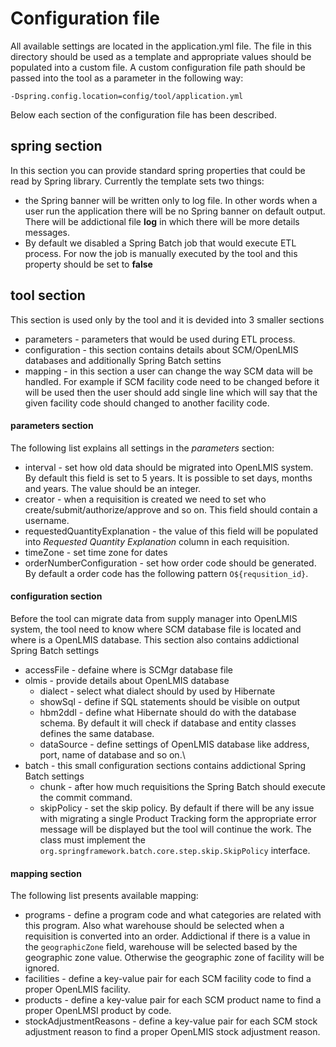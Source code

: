 # Configuration file
All available settings are located in the application.yml file. The file in this directory should be used as a template and appropriate values should be populated into a custom file. A custom configuration file path should be passed into the tool as a parameter in the following way:
```
-Dspring.config.location=config/tool/application.yml
```
Below each section of the configuration file has been described.

## spring section
In this section you can provide standard spring properties that could be read by Spring library. Currently the template sets two things:
* the Spring banner will be written only to log file. In other words when a user run the application there will be no Spring banner on default output. There will be addictional file **log** in which there will be more details messages.
* By default we disabled a Spring Batch job that would execute ETL process. For now the job is manually executed by the tool and this property should be set to **false**

## tool section
This section is used only by the tool and it is devided into 3 smaller sections
* parameters - parameters that would be used during ETL process.
* configuration - this section contains details about SCM/OpenLMIS databases and additionally Spring Batch settins
* mapping - in this section a user can change the way SCM data will be handled. For example if SCM facility code need to be changed before it will be used then the user should add single line which will say that the given facility code should changed to another facility code.

#### parameters section
The following list explains all settings in the *parameters* section:
* interval - set how old data should be migrated into OpenLMIS system. By default this field is set to 5 years. It is possible to set days, months and years. The value should be an integer.
* creator - when a requisition is created we need to set who create/submit/authorize/approve and so on. This field should contain a username.
* requestedQuantityExplanation - the value of this field will be populated into *Requested Quantity Explanation* column in each requisition.
* timeZone - set time zone for dates
* orderNumberConfiguration - set how order code should be generated. By default a order code has the following pattern ```O${requsition_id}```.


#### configuration section
Before the tool can migrate data from supply manager into OpenLMIS system, the tool need to know where SCM database file is located and where is a OpenLMIS database. This section also contains addictional Spring Batch settings

* accessFile - defaine where is SCMgr database file
* olmis - provide details about OpenLMIS database
  * dialect - select what dialect should by used by Hibernate
  * showSql - define if SQL statements should be visible on output
  * hbm2ddl - define what Hibernate should do with the database schema. By default it will check if database and entity classes defines the same database.
  * dataSource - define settings of OpenLMIS database like address, port, name of database and so on.\
* batch - this small configuration sections contains addictional Spring Batch settings
  * chunk - after how much requisitions the Spring Batch should execute the commit command.
  * skipPolicy - set the skip policy. By default if there will be any issue with migrating a single Product Tracking form the appropriate error message will be displayed but the tool will continue the work. The class must implement the ```org.springframework.batch.core.step.skip.SkipPolicy``` interface.
  
#### mapping section
The following list presents available mapping:

* programs - define a program code and what categories are related with this program. Also what warehouse should be selected when a requisition is converted into an order. Addictional if there is a value in the ```geographicZone``` field, warehouse will be selected based by the geographic zone value. Otherwise the geographic zone of facility will be ignored.
* facilities - define a key-value pair for each SCM facility code to find a proper OpenLMIS facility.
* products - define a key-value pair for each SCM product name to find a proper OpenLMSI product by code.
* stockAdjustmentReasons - define a key-value pair for each SCM stock adjustment reason to find a proper OpenLMIS stock adjustment reason.
